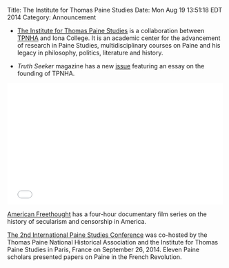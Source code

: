 Title: The Institute for Thomas Paine Studies
Date: Mon Aug  19 13:51:18 EDT 2014
Category: Announcement


+ [The Institute for Thomas Paine
Studies](http://www.iona.edu/About/Iona-in-Community/Institute-for-Thomas-Paine-Studies.aspx)
is a collaboration between [TPNHA](/) and Iona College. It
is an academic center for the advancement of research in Paine
Studies, multidisciplinary courses on Paine and his legacy in
philosophy, politics, literature and history.

+ *Truth Seeker* magazine has a new [issue](http://thetruthseeker.net/video/101054603) featuring an essay on the founding of TPNHA.

<iframe src="//player.vimeo.com/video/75319635" width="500" height="281" frameborder="0" webkitallowfullscreen mozallowfullscreen allowfullscreen></iframe> 

[American Freethought](http://www.americanfreethought.tv/) has a
four-hour documentary film series on the history of secularism and
censorship in America.</p>

[The 2nd International Paine Studies
Conference](http://www.iona.edu/About/Iona-in-Community/Institute-for-Thomas-Paine-Studies/Scholarship/2014-Conference.aspx)
was co-hosted by the Thomas Paine National Historical Association and the Institute for Thomas Paine Studies in Paris, France on September 26, 2014. Eleven Paine scholars presented papers on Paine in the French Revolution.

